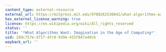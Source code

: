 ```yaml
---
content_type: external-resource
external_url: https://mitpress.mit.edu/9780262536042/what-algorithms-want/
has_external_license_warning: true
license: https://en.wikipedia.org/wiki/All_rights_reserved
status: ''
title: '*What Algorithms Want: Imagination in the Age of Computing*'
uid: 2ddc757e-d71f-4fc9-9394-415f847a49cb
wayback_url: ''
---
```

